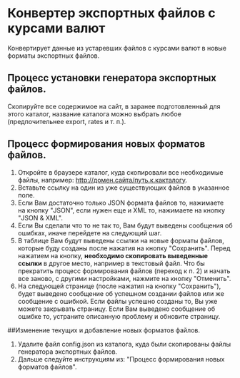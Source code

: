 Конвертер экспортных файлов с курсами валют
=============

Конвертирует данные из устаревших файлов с курсами валют в новые форматы экспортных файлов.

## Процесс установки генератора экспортных файлов.

Скопируйте все содержимое на сайт, в заранее подготовленный для этого каталог, название каталога можно выбрать любое (предпочительнее export, rates и т. п.).

## Процесс формирования новых форматов файлов.

1. Откройте в браузере каталог, куда скопировали все необходимые файлы, например: http://домен.сайта/путь.к.какталогу.
2. Вставьте ссылку на один из уже существующих файлов в указанное поле.
3. Если Вам достаточно только JSON формата файлов то, нажимаете на кнопку "JSON", если нужен еще и XML то, нажимаете на кнопку "JSON & XML".
4. Если Вы сделали что то не так то, Вам будут выведены сообщения об ошибках, иначе перейдете на следующий шаг.
5. В таблице Вам будут выведены ссылки на новые форматы файлов, которые буду созданы после нажатия на кнопку "Сохранить". Перед нажатием на кнопку, **необходимо скопировать выведенные ссылки** в другое место, например в текстовый файл. Что бы прекратить процесс формирования файлов (переход к п. 2) и начать все заново, с другими настройками, нажмите на кнопку "Отменить".
6. На следующей странице (после нажатия на кнопку "Сохранить"), будет выведено сообщение об успешном создании файлов или же сообщение с ошибкой. Если файлы успешно созданы то, Вы уже можете закрывать страницу. Если Вам выведено сообщение об ошибке то, устраните описанную проблему и обновите страницу.

##Изменение текущих и добавление новых форматов файлов.

1. Удалите файл config.json из каталога, куда были скопированы файлы генератора экспортных файлов.
2. Дальше следуйте инструкциям из: "Процесс формирования новых форматов файлов".